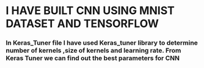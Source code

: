 # I HAVE BUILT CNN USING MNIST DATASET AND TENSORFLOW
### In Keras_Tuner file I have used Keras_tuner library to determine number of kernels ,size of kernels and learning rate. From Keras Tuner we can find out the best parameters for CNN
